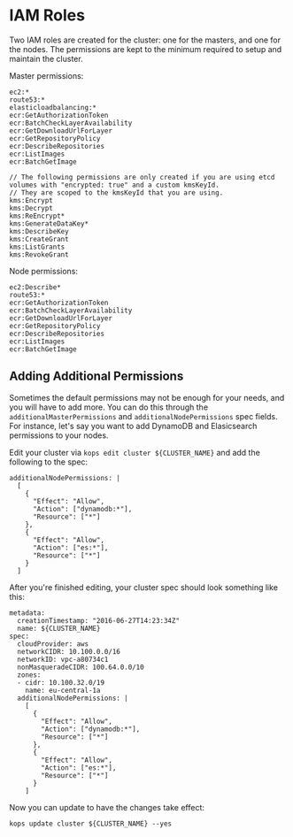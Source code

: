 # IAM Roles

Two IAM roles are created for the cluster: one for the masters, and one for the nodes.
The permissions are kept to the minimum required to setup and maintain the cluster.

Master permissions:

```
ec2:*
route53:*
elasticloadbalancing:*
ecr:GetAuthorizationToken
ecr:BatchCheckLayerAvailability
ecr:GetDownloadUrlForLayer
ecr:GetRepositoryPolicy
ecr:DescribeRepositories
ecr:ListImages
ecr:BatchGetImage

// The following permissions are only created if you are using etcd volumes with "encrypted: true" and a custom kmsKeyId.
// They are scoped to the kmsKeyId that you are using.
kms:Encrypt
kms:Decrypt
kms:ReEncrypt*
kms:GenerateDataKey*
kms:DescribeKey
kms:CreateGrant
kms:ListGrants
kms:RevokeGrant
```

Node permissions:

```
ec2:Describe*
route53:*
ecr:GetAuthorizationToken
ecr:BatchCheckLayerAvailability
ecr:GetDownloadUrlForLayer
ecr:GetRepositoryPolicy
ecr:DescribeRepositories
ecr:ListImages
ecr:BatchGetImage
```

## Adding Additional Permissions

Sometimes the default permissions may not be enough for your needs, and you will have to add more. You can do this
through the `additionalMasterPermissions` and `additionalNodePermissions` spec fields. For instance, let's say you want
to add DynamoDB and Elasicsearch permissions to your nodes.

Edit your cluster via `kops edit cluster ${CLUSTER_NAME}` and add the following to the spec:

```
additionalNodePermissions: |
  [
    {
      "Effect": "Allow",
      "Action": ["dynamodb:*"],
      "Resource": ["*"]
    },
    {
      "Effect": "Allow",
      "Action": ["es:*"],
      "Resource": ["*"]
    }
  ]
```

After you're finished editing, your cluster spec should look something like this:

```
metadata:
  creationTimestamp: "2016-06-27T14:23:34Z"
  name: ${CLUSTER_NAME}
spec:
  cloudProvider: aws
  networkCIDR: 10.100.0.0/16
  networkID: vpc-a80734c1
  nonMasqueradeCIDR: 100.64.0.0/10
  zones:
  - cidr: 10.100.32.0/19
    name: eu-central-1a
  additionalNodePermissions: |
    [
      {
        "Effect": "Allow",
        "Action": ["dynamodb:*"],
        "Resource": ["*"]
      },
      {
        "Effect": "Allow",
        "Action": ["es:*"],
        "Resource": ["*"]
      }
    ]
```

Now you can update to have the changes take effect:

```
kops update cluster ${CLUSTER_NAME} --yes
```
